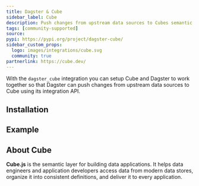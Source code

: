 ```yaml
---
title: Dagster & Cube
sidebar_label: Cube
description: Push changes from upstream data sources to Cubes semantic layer.
tags: [community-supported]
source:
pypi: https://pypi.org/project/dagster-cube/
sidebar_custom_props:
  logo: images/integrations/cube.svg
  community: true
partnerlink: https://cube.dev/
---
```


With the `dagster_cube` integration you can setup Cube and Dagster to work together so that Dagster can push changes from upstream data sources to Cube using its integration API.

## Installation

<PackageInstallInstructions packageName="dagster-cube" />

## Example

<CodeExample path="docs_snippets/docs_snippets/integrations/cube.py" language="python" />

## About Cube

**Cube.js** is the semantic layer for building data applications. It helps data engineers and application developers access data from modern data stores, organize it into consistent definitions, and deliver it to every application.
